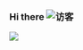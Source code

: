 <!--
**zfuns/zfuns** is a ✨ _special_ ✨ repository because its `README.md` (this file) appears on your GitHub profile.

Here are some ideas to get you started:

- 🔭 I’m currently working on ...
- 🌱 I’m currently learning ...
- 👯 I’m looking to collaborate on ...
- 🤔 I’m looking for help with ...
- 💬 Ask me about ...
- 📫 How to reach me: ...
- 😄 Pronouns: ...
- ⚡ Fun fact: ...
-->
### Hi there ![访客](https://visitor-badge.glitch.me/badge?page_id=https://github.com/zfuns/zfuns)

<a href="https://github.com/zfuns?tab=repositories">
  <img align="left" src="https://github-readme-stats.vercel.app/api?username=zfuns" />
</a>
